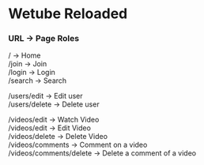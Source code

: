 # Wetube Reloaded

### URL -> Page Roles

/ -> Home <br>
/join -> Join <br>
/login -> Login <br>
/search -> Search <br>

/users/edit -> Edit user <br>
/users/delete -> Delete user <br>

/videos/edit -> Watch Video <br>
/videos/edit -> Edit Video <br>
/videos/delete -> Delete Video <br>
/videos/comments -> Comment on a video <br>
/videos/comments/delete -> Delete a comment of a video <br>
